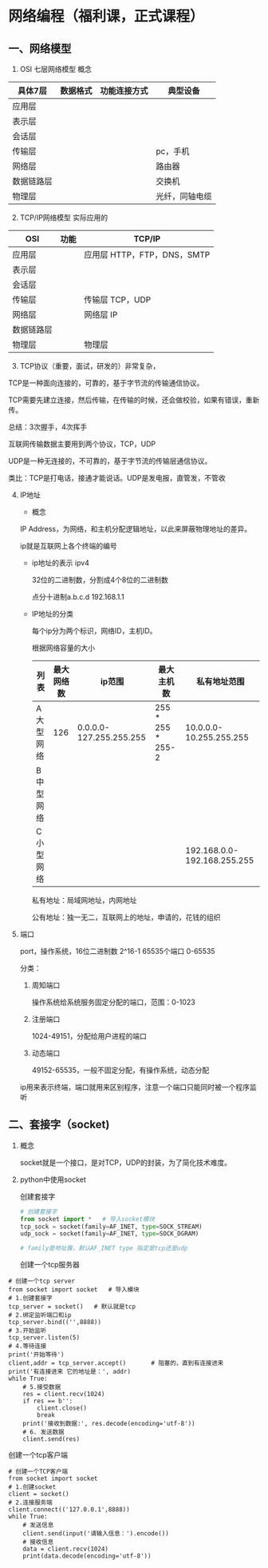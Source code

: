 # 网络编程（福利课，正式课程）

## 一、网络模型

1. OSI 七层网络模型  概念

| 具体7层    | 数据格式 | 功能连接方式 | 典型设备       |
| ---------- | -------- | ------------ | -------------- |
| 应用层     |          |              |                |
| 表示层     |          |              |                |
| 会话层     |          |              |                |
| 传输层     |          |              | pc，手机       |
| 网络层     |          |              | 路由器         |
| 数据链路层 |          |              | 交换机         |
| 物理层     |          |              | 光纤，同轴电缆 |

2. TCP/IP网络模型  实际应用的

| OSI        | 功能 | TCP/IP                      |
| ---------- | ---- | --------------------------- |
| 应用层     |      | 应用层 HTTP，FTP，DNS，SMTP |
| 表示层     |      |                             |
| 会话层     |      |                             |
| 传输层     |      | 传输层 TCP，UDP             |
| 网络层     |      | 网络层 IP                   |
| 数据链路层 |      |                             |
| 物理层     |      | 物理层                      |

3. TCP协议（重要，面试，研发的）非常复杂，

TCP是一种面向连接的，可靠的，基于字节流的传输通信协议。

TCP需要先建立连接，然后传输，在传输的时候，还会做校验，如果有错误，重新传。

总结：3次握手，4次挥手

互联网传输数据主要用到两个协议，TCP，UDP

UDP是一种无连接的，不可靠的，基于字节流的传输层通信协议。

类比：TCP是打电话，接通才能说话。UDP是发电报，直管发，不管收

4. IP地址

   - 概念

   IP Address，为网络，和主机分配逻辑地址，以此来屏蔽物理地址的差异。

   ip就是互联网上各个终端的编号

   - ip地址的表示 ipv4

     32位的二进制数，分割成4个8位的二进制数

     点分十进制a.b.c.d   192.168.1.1

   - IP地址的分类

     每个ip分为两个标识，网络ID，主机ID。

     根据网络容量的大小

     | 列表       | 最大网络数 | ip范围                  | 最大主机数        | 私有地址范围                |
     | ---------- | ---------- | ----------------------- | ----------------- | --------------------------- |
     | A 大型网络 | 126        | 0.0.0.0-127.255.255.255 | 255 * 255 * 255-2 | 10.0.0.0-10.255.255.255     |
     | B 中型网络 |            |                         |                   |                             |
     | C 小型网络 |            |                         |                   | 192.168.0.0-192.168.255.255 |

     私有地址：局域网地址，内网地址

     公有地址：独一无二，互联网上的地址，申请的，花钱的组织

5. 端口

   port，操作系统，16位二进制数 2^16-1  65535个端口 0-65535

   分类：

   1. 周知端口

      操作系统给系统服务固定分配的端口，范围：0-1023

   2. 注册端口

      1024-49151，分配给用户进程的端口

   3. 动态端口

      49152-65535，一般不固定分配，有操作系统，动态分配

   ip用来表示终端，端口就用来区别程序，注意一个端口只能同时被一个程序监听

## 二、套接字（socket)

1. 概念

   socket就是一个接口，是对TCP，UDP的封装，为了简化技术难度。

2. python中使用socket

   创建套接字

   ```python
   # 创建套接字
   from socket import *   # 导入socket模块
   tcp_sock = socket(family=AF_INET, type=SOCK_STREAM)
   udp_sock = socket(family=AF_INET, type=SOCK_DGRAM)
   
   # family是地址簇，默认AF_INET type 指定是tcp还是udp
   ```

   创建一个tcp服务器

```
# 创建一个tcp server
from socket import socket   # 导入模块
# 1.创建套接字
tcp_server = socket()   # 默认就是tcp
# 2.绑定监听端口和ip
tcp_server.bind(('',8888))
# 3.开始监听
tcp_server.listen(5)
# 4.等待连接
print('开始等待')
client,addr = tcp_server.accept()       # 阻塞的，直到有连接进来
print('有连接进来 它的地址是：', addr)
while True:
    # 5.接受数据
    res = client.recv(1024)
    if res == b'':
        client.close()
        break
    print('接收到数据:', res.decode(encoding='utf-8'))
    # 6. 发送数据
    client.send(res)
```

创建一个tcp客户端

```
# 创建一个TCP客户端
from socket import socket
# 1.创建socket
client = socket()
# 2.连接服务端
client.connect(('127.0.0.1',8888))
while True:
    # 发送信息
    client.send(input('请输入信息：').encode())
    # 接收信息
    data = client.recv(1024)
    print(data.decode(encoding='utf-8'))
```

